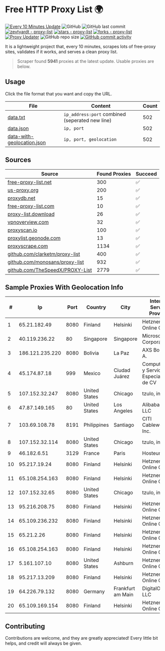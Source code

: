 
# Free HTTP Proxy List 🌍

[![Every 10 Minutes Update](https://github.com/mertguvencli/http-proxy-list/actions/workflows/main.yml/badge.svg?branch=main)](https://github.com/mertguvencli/http-proxy-list/actions/workflows/main.yml)
![GitHub](https://img.shields.io/github/license/mertguvencli/http-proxy-list)
![GitHub last commit](https://img.shields.io/github/last-commit/mertguvencli/http-proxy-list)
[![zevtyardt - proxy-list](https://img.shields.io/static/v1?label=zevtyardt&message=proxy-list&color=blue&logo=github)](https://github.com/zevtyardt/proxy-list "Go to GitHub repo")
[![stars - proxy-list](https://img.shields.io/github/stars/zevtyardt/proxy-list?style=social)](https://github.com/zevtyardt/proxy-list)
[![forks - proxy-list](https://img.shields.io/github/forks/zevtyardt/proxy-list?style=social)](https://github.com/zevtyardt/proxy-list)
[![Proxy Updater](https://github.com/zevtyardt/proxy-list/workflows/Proxy%20Updater/badge.svg)](https://github.com/zevtyardt/proxy-list/actions?query=workflow:"Proxy+Updater")
![GitHub repo size](https://img.shields.io/github/repo-size/zevtyardt/proxy-list)
[![GitHub commit activity](https://img.shields.io/github/commit-activity/m/zevtyardt/proxy-list?logo=commits)](https://github.com/zevtyardt/proxy-list/commits/main)

It is a lightweight project that, every 10 minutes, scrapes lots of free-proxy sites, validates if it works, and serves a clean proxy list.

> Scraper found **5941** proxies at the latest update. Usable proxies are below.

## Usage

Click the file format that you want and copy the URL.

|File|Content|Count|
|----|-------|-----|
|[data.txt](https://raw.githubusercontent.com/mertguvencli/http-proxy-list/main/proxy-list/data.txt)|`ip_address:port` combined (seperated new line)|502|
|[data.json](https://raw.githubusercontent.com/mertguvencli/http-proxy-list/main/proxy-list/data.json)|`ip, port`|502|
|[data-with-geolocation.json](https://raw.githubusercontent.com/mertguvencli/http-proxy-list/main/proxy-list/data-with-geolocation.json)|`ip, port, geolocation`|502|

## Sources

|Source|Found Proxies|Succeed|
|------|-------------|-------|
|[free-proxy-list.net](https://free-proxy-list.net)|300|✅|
|[us-proxy.org](https://www.us-proxy.org)|200|✅|
|[proxydb.net](http://proxydb.net)|15|✅|
|[free-proxy-list.com](https://free-proxy-list.com/?page=&port=&type%5B%5D=http&type%5B%5D=https&up_time=0&search=Search)|10|✅|
|[proxy-list.download](https://www.proxy-list.download/HTTP)|26|✅|
|[vpnoverview.com](https://vpnoverview.com/privacy/anonymous-browsing/free-proxy-servers)|32|✅|
|[proxyscan.io](https://www.proxyscan.io)|100|✅|
|[proxylist.geonode.com](https://proxylist.geonode.com/api/proxy-list?limit=300&page=1&sort_by=lastChecked&sort_type=desc&protocols=http,https)|13|✅|
|[proxyscrape.com](https://api.proxyscrape.com/v2/?request=displayproxies&protocol=http&timeout=10000&country=all&ssl=all&anonymity=all)|1134|✅|
|[github.com/clarketm/proxy-list](https://raw.githubusercontent.com/clarketm/proxy-list/master/proxy-list-raw.txt)|400|✅|
|[github.com/monosans/proxy-list](https://raw.githubusercontent.com/monosans/proxy-list/main/proxies/http.txt)|932|✅|
|[github.com/TheSpeedX/PROXY-List](https://raw.githubusercontent.com/TheSpeedX/PROXY-List/master/http.txt)|2779|✅|


## Sample Proxies With Geolocation Info

|#|Ip|Port|Country|City|Internet Service Provider|
|-|--|----|-------|----|-------------------------|
|1|65.21.182.49|8080|Finland|Helsinki|Hetzner Online GmbH|
|2|40.119.236.22|80|Singapore|Singapore|Microsoft Corporation|
|3|186.121.235.220|8080|Bolivia|La Paz|AXS Bolivia S. A.|
|4|45.174.87.18|999|Mexico|Ciudad Juárez|Computadoras y Servicios Especiales SA de CV|
|5|107.152.32.247|8080|United States|Chicago|tzulo, inc.|
|6|47.87.149.165|80|United States|Los Angeles|Alibaba.com LLC|
|7|103.69.108.78|8191|Philippines|Santiago|CITI Cableworld Inc.|
|8|107.152.32.114|8080|United States|Chicago|tzulo, inc.|
|9|46.182.6.51|3129|France|Paris|Hosteur SAS|
|10|95.217.19.24|8080|Finland|Helsinki|Hetzner Online GmbH|
|11|65.108.254.163|8080|Finland|Helsinki|Hetzner Online GmbH|
|12|107.152.32.65|8080|United States|Chicago|tzulo, inc.|
|13|95.216.208.75|8080|Finland|Helsinki|Hetzner Online GmbH|
|14|65.109.236.232|8080|Finland|Helsinki|Hetzner Online GmbH|
|15|65.21.2.26|8080|Finland|Helsinki|Hetzner Online GmbH|
|16|65.108.254.163|8080|Finland|Helsinki|Hetzner Online GmbH|
|17|5.161.107.10|8080|United States|Ashburn|Hetzner Online GmbH|
|18|95.217.13.209|8080|Finland|Helsinki|Hetzner Online GmbH|
|19|64.226.79.132|8080|Germany|Frankfurt am Main|DigitalOcean, LLC|
|20|65.109.169.154|8080|Finland|Helsinki|Hetzner Online GmbH|



## Contributing

Contributions are welcome, and they are greatly appreciated! Every
little bit helps, and credit will always be given.

